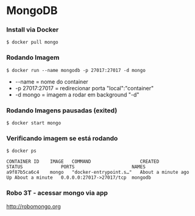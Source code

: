 # MongoDB

### Install via Docker
```
$ docker pull mongo
```

### Rodando Imagem
```
$ docker run --name mongodb -p 27017:27017 -d mongo
```
* --name = nome do container
* -p 27017:27017 = redirecionar porta "local":"container"
* -d mongo = imagem a rodar em background "-d"

### Rodando Imagens pausadas (exited)
```
$ docker start mongo
```

### Verificando imagem se está rodando
```
$ docker ps

CONTAINER ID    IMAGE   COMMAND                  CREATED              STATUS              PORTS                     NAMES
a9f87b5ca6c4    mongo   "docker-entrypoint.s…"   About a minute ago   Up About a minute   0.0.0.0:27017->27017/tcp  mongodb
```

### Robo 3T - acessar mongo via app
http://robomongo.org
